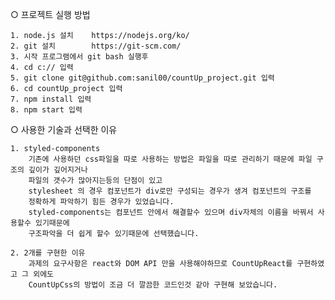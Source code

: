 ○ 프로젝트 실행 방법

    1. node.js 설치    https://nodejs.org/ko/
    2. git 설치        https://git-scm.com/
    3. 시작 프로그램에서 git bash 실행후
    4. cd c:// 입력
    5. git clone git@github.com:sanil00/countUp_project.git 입력
    6. cd countUp_project 입력
    7. npm install 입력
    8. npm start 입력

○ 사용한 기술과 선택한 이유
    
    1. styled-components 
        기존에 사용하던 css파일을 따로 사용하는 방법은 파일을 따로 관리하기 때문에 파일 구조의 깊이가 깊어지거나
        파일의 갯수가 많아지는등의 단점이 있고 
        stylesheet 의 경우 컴포넌트가 div로만 구성되는 경우가 생겨 컴포넌트의 구조를 
        정확하게 파악하기 힘든 경우가 있었습니다. 
        styled-components는 컴포넌트 안에서 해결할수 있으며 div자체의 이름을 바꿔서 사용할수 있기때문에 
        구조파악을 더 쉽게 할수 있기때문에 선택했습니다.

    2. 2개를 구현한 이유
        과제의 요구사항은 react와 DOM API 만을 사용해야하므로 CountUpReact를 구현하였고 그 외에도 
        CountUpCss의 방법이 조금 더 깔끔한 코드인것 같아 구현해 보았습니다. 
